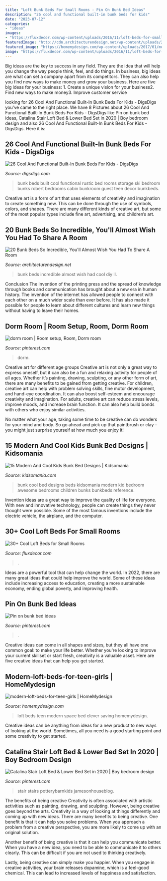 ```yaml
---
title: "Loft Bunk Beds For Small Rooms - Pin On Bunk Bed Ideas"
description: "26 cool and functional built-in bunk beds for kids"
date: "2023-07-12"
categories:
- "ideas"
images:
- "https://fluxdecor.com/wp-content/uploads/2016/11/loft-beds-for-small-rooms/3-loft-beds-for-small-rooms.jpg"
featuredImage: "http://cdn.architecturendesign.net/wp-content/uploads/2015/07/AD-Bunk-Beds-Ideas-14.jpg"
featured_image: "https://homemydesign.com/wp-content/uploads/2017/01/modern-loft-beds-for-teen-girls.jpg"
image: "https://fluxdecor.com/wp-content/uploads/2016/11/loft-beds-for-small-rooms/3-loft-beds-for-small-rooms.jpg"
---
```



Big ideas are the key to success in any field. They are the idea that will help you change the way people think, feel, and do things. In business, big ideas are what can set a company apart from its competitors. They can also help you find new ways to make money and grow your business. Here are five big ideas for your business: 1. Create a unique vision for your business2. Find new ways to make money3. Improve customer service
	

		
looking for 26 Cool And Functional Built-In Bunk Beds For Kids - DigsDigs you've came to the right place. We have 8 Pictures about 26 Cool And Functional Built-In Bunk Beds For Kids - DigsDigs like Pin on bunk bed ideas, Catalina Stair Loft Bed &amp; Lower Bed Set in 2020 | Boy bedroom design and also 26 Cool And Functional Built-In Bunk Beds For Kids - DigsDigs. Here it is:
		
    
## 26 Cool And Functional Built-In Bunk Beds For Kids - DigsDigs

<img loading=lazy src="http://www.digsdigs.com/photos/cool-and-functional-built-in-bunk-beds-for-kids-10.jpg" onerror="this.onerror=null;this.src='https://tse4.mm.bing.net/th?id=OIP.IG1BqXEPlIXYCSxZeexWMAHaJ4&amp;pid=15.1';" alt="26 Cool And Functional Built-In Bunk Beds For Kids - DigsDigs">

_Source: digsdigs.com_

>bunk beds built cool functional rustic bed rooms storage ski bedroom bunks robert bedrooms cabin bunkroom guest teen decor bunkbeds. 

	

Creative art is a form of art that uses elements of creativity and imagination to create something new. This can be done through the use of symbols, colors, and shapes. There are many different kinds of creative art, but some of the most popular types include fine art, advertising, and children’s art.

    
## 20 Bunk Beds So Incredible, You&#039;ll Almost Wish You Had To Share A Room

<img loading=lazy src="http://cdn.architecturendesign.net/wp-content/uploads/2015/07/AD-Bunk-Beds-Ideas-14.jpg" onerror="this.onerror=null;this.src='https://tse2.mm.bing.net/th?id=OIP.kueA_RdH9Yyu-dQCeOZM9AHaIM&amp;pid=15.1';" alt="20 Bunk Beds So Incredible, You&#039;ll Almost Wish You Had To Share A Room">

_Source: architecturendesign.net_

>bunk beds incredible almost wish had cool diy ll. 

	

Conclusion
The invention of the printing press and the spread of knowledge through books and communication has brought about a new era in human history. The invention of the internet has allowed people to connect with each other on a much wider scale than ever before. It has also made it possible for people to learn about different cultures and learn new things without having to leave their homes.

    
## Dorm Room | Room Setup, Room, Dorm Room

<img loading=lazy src="https://i.pinimg.com/736x/2f/e3/a5/2fe3a503c7b255bddc4e216ce71d8c3e.jpg" onerror="this.onerror=null;this.src='https://tse3.mm.bing.net/th?id=OIP.YNzZO2amO91X2hdtksXMhgHaJ3&amp;pid=15.1';" alt="dorm room | Room setup, Room, Dorm room">

_Source: pinterest.com_

>dorm. 

	

Creative art for different age groups
Creative art is not only a great way to express oneself, but it can also be a fun and relaxing activity for people of all ages. Whether it’s painting, drawing, sculpting, or any other form of art, there are many benefits to be gained from getting creative.
For children, creative art can help with problem solving skills, fine motor development, and hand-eye coordination. It can also boost self-esteem and encourage creativity and imagination. For adults, creative art can reduce stress levels, improve moods, and increase brain function. It can also help build bonds with others who enjoy similar activities.

No matter what your age, taking some time to be creative can do wonders for your mind and body. So go ahead and pick up that paintbrush or clay – you might just surprise yourself at how much you enjoy it!

    
## 15 Modern And Cool Kids Bunk Bed Designs | Kidsomania

<img loading=lazy src="http://www.kidsomania.com/photos/Kids-Bunk-Beds-Designs-9-524x786.jpg" onerror="this.onerror=null;this.src='https://tse3.mm.bing.net/th?id=OIP.Zzoav43fJhsD0StxG4co9gHaLH&amp;pid=15.1';" alt="15 Modern And Cool Kids Bunk Bed Designs | Kidsomania">

_Source: kidsomania.com_

>bunk cool bed designs beds kidsomania modern kid bedroom awesome bedrooms children bunks bunkbeds reference. 

	

Invention ideas are a great way to improve the quality of life for everyone. With new and innovative technology, people can create things they never thought were possible. Some of the most famous inventions include the electric vehicle, the airplane, and the computer.

    
## 30+ Cool Loft Beds For Small Rooms

<img loading=lazy src="https://fluxdecor.com/wp-content/uploads/2016/11/loft-beds-for-small-rooms/3-loft-beds-for-small-rooms.jpg" onerror="this.onerror=null;this.src='https://tse2.mm.bing.net/th?id=OIP.H7xxyQYfmbtooZLPKkFn_AHaLq&amp;pid=15.1';" alt="30+ Cool Loft Beds for Small Rooms">

_Source: fluxdecor.com_

>. 

	

Ideas are a powerful tool that can help change the world. In 2022, there are many great ideas that could help improve the world. Some of these ideas include increasing access to education, creating a more sustainable economy, ending global poverty, and improving health.

    
## Pin On Bunk Bed Ideas

<img loading=lazy src="https://i.pinimg.com/736x/a2/0a/8d/a20a8deb75991d8e2feeb2a6fa76ff6b.jpg" onerror="this.onerror=null;this.src='https://tse2.mm.bing.net/th?id=OIP.qFeSq0J6fdQYPfgxTjcJ0gHaKf&amp;pid=15.1';" alt="Pin on bunk bed ideas">

_Source: pinterest.com_

>. 

	

Creative ideas can come in all shapes and sizes, but they all have one common goal: to make your life better. Whether you're looking to improve your current skillset or start fresh, creativity is a valuable asset. Here are five creative ideas that can help you get started.

    
## Modern-loft-beds-for-teen-girls | HomeMydesign

<img loading=lazy src="https://homemydesign.com/wp-content/uploads/2017/01/modern-loft-beds-for-teen-girls.jpg" onerror="this.onerror=null;this.src='https://tse1.mm.bing.net/th?id=OIP.VEpwTbPsDgdATA4WAOBesgHaK0&amp;pid=15.1';" alt="modern-loft-beds-for-teen-girls | HomeMydesign">

_Source: homemydesign.com_

>loft beds teen modern space bed clever saving homemydesign. 

	

Creative ideas can be anything from ideas for a new product to new ways of looking at the world. Sometimes, all you need is a good starting point and some creativity to get started.

    
## Catalina Stair Loft Bed &amp; Lower Bed Set In 2020 | Boy Bedroom Design

<img loading=lazy src="https://i.pinimg.com/736x/69/30/5a/69305adc0ffe785cc7f068ac748cecc9.jpg" onerror="this.onerror=null;this.src='https://tse2.mm.bing.net/th?id=OIP.dK9R9IHIdHEXIZUEyh33FQHaKP&amp;pid=15.1';" alt="Catalina Stair Loft Bed &amp; Lower Bed Set in 2020 | Boy bedroom design">

_Source: pinterest.com_

>stair stairs potterybarnkids jamesonhouseblog. 

	

The benefits of being creative
Creativity is often associated with artistic activities such as painting, drawing, and sculpting. However, being creative goes beyond the arts. Creativity is a way of looking at things differently and coming up with new ideas.
There are many benefits to being creative. One benefit is that it can help you solve problems. When you approach a problem from a creative perspective, you are more likely to come up with an original solution.

Another benefit of being creative is that it can help you communicate better. When you have a new idea, you need to be able to communicate it to others clearly. This can be difficult if you are not used to thinking creatively.

Lastly, being creative can simply make you happier. When you engage in creative activities, your brain releases dopamine, which is a feel-good chemical. This can lead to increased levels of happiness and satisfaction.

